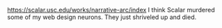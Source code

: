 https://scalar.usc.edu/works/narrative-arc/index
I think Scalar murdered some of my web design neurons. They just shriveled up and died.
